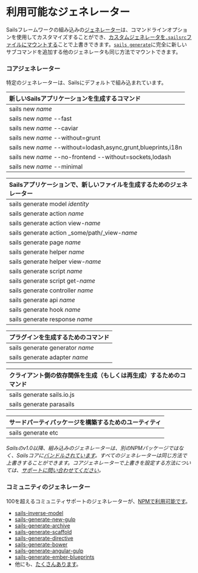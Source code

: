 # 利用可能なジェネレーター

Sailsフレームワークの組み込みの[ジェネレーター](https://sailsguides.jp/doc/concepts/extending-sails/generators)は、コマンドラインオプションを使用してカスタマイズすることができ、[カスタムジェネレータを`.sailsrc`ファイルにマウントする](https://sailsguides.jp/doc/concepts/extending-sails/generators/custom-generators)ことで上書きできます。[`sails generate`](https://sailsguides.jp/doc/reference/command-line-interface/sails-generate)に完全に新しいサブコマンドを追加する他のジェネレータも同じ方法でマウントできます。

### コアジェネレーター

特定のジェネレーターは、Sailsにデフォルトで組み込まれています。

| 新しいSailsアプリケーションを生成するコマンド
|:-----------------------------------|
| sails new _name_
| sails new _name_ --fast
| sails new _name_ --caviar
| sails new _name_ --without=grunt
| sails new _name_ --without=lodash,async,grunt,blueprints,i18n
| sails new _name_ --no-frontend --without=sockets,lodash
| sails new _name_ --minimal


| Sailsアプリケーションで、新しいファイルを生成するためのジェネレーター
|:-----------------------------------|
| sails generate model _identity_
| sails generate action _name_
| sails generate action view-_name_
| sails generate action _some/path/_view-_name_
| sails generate page _name_
| sails generate helper _name_
| sails generate helper view-_name_
| sails generate script _name_
| sails generate script get-_name_
| sails generate controller _name_
| sails generate api _name_
| sails generate hook _name_
| sails generate response _name_


| プラグインを生成するためのコマンド |
|:-----------------------------------|
| sails generate generator _name_
| sails generate adapter _name_


| クライアント側の依存関係を生成（もしくは再生成）するためのコマンド
|:-----------------------------------|
| sails generate sails.io.js
| sails generate parasails

| サードパーティパッケージを構築するためのユーティティ
|:-----------------------------------|
| sails generate etc


_Sailsのv1.0以降、組み込みのジェネレーターは、別のNPMパッケージではなく、Sailsコアに[バンドルされています](https://npmjs.com/package/sails-generate)。すべてのジェネレーターは同じ方法で上書きすることができます。コアジェネレーターで上書きを設定する方法については、[サポートに問い合わせてください](https://sailsjs.com/support)。_


### コミュニティのジェネレーター

100を超えるコミュニティサポートのジェネレーターが、[NPMで利用可能です](https://www.npmjs.com/search?q=sails+generate)。

+ [sails-inverse-model](https://github.com/juliandavidmr/sails-inverse-model)
+ [sails-generate-new-gulp](https://github.com/Karnith/sails-generate-new-gulp)
+ [sails-generate-archive](https://github.com/jaumard/sails-generate-archive)
+ [sails-generate-scaffold](https://github.com/irlnathan/sails-generate-scaffold)
+ [sails-generate-directive](https://github.com/balderdashy/sails-generate-directive)
+ [sails-generate-bower](https://github.com/smies/sails-generate-bower)
+ [sails-generate-angular-gulp](https://github.com/Karnith/sails-generate-angular-gulp)
+ [sails-generate-ember-blueprints](https://github.com/mphasize/sails-generate-ember-blueprints)
+ 他にも、[たくさんあります](https://www.npmjs.com/search?q=sails+generate)。


<docmeta name="displayName" value="Available generators">
<docmeta name="displayName_ja" value="利用可能なジェネレーター">
